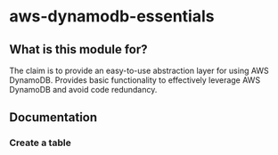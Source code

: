 # aws-dynamodb-essentials

## What is this module for?
The claim is to provide an easy-to-use abstraction layer for using AWS DynamoDB. Provides basic functionality to effectively leverage AWS DynamoDB and avoid code redundancy.

## Documentation

### Create a table
